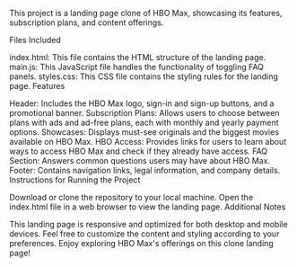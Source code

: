 This project is a landing page clone of HBO Max, showcasing its features, subscription plans, and content offerings.

Files Included

index.html: This file contains the HTML structure of the landing page.
main.js: This JavaScript file handles the functionality of toggling FAQ panels.
styles.css: This CSS file contains the styling rules for the landing page.
Features

Header: Includes the HBO Max logo, sign-in and sign-up buttons, and a promotional banner.
Subscription Plans: Allows users to choose between plans with ads and ad-free plans, each with monthly and yearly payment options.
Showcases: Displays must-see originals and the biggest movies available on HBO Max.
HBO Access: Provides links for users to learn about ways to access HBO Max and check if they already have access.
FAQ Section: Answers common questions users may have about HBO Max.
Footer: Contains navigation links, legal information, and company details.
Instructions for Running the Project

Download or clone the repository to your local machine.
Open the index.html file in a web browser to view the landing page.
Additional Notes

This landing page is responsive and optimized for both desktop and mobile devices.
Feel free to customize the content and styling according to your preferences.
Enjoy exploring HBO Max's offerings on this clone landing page!
